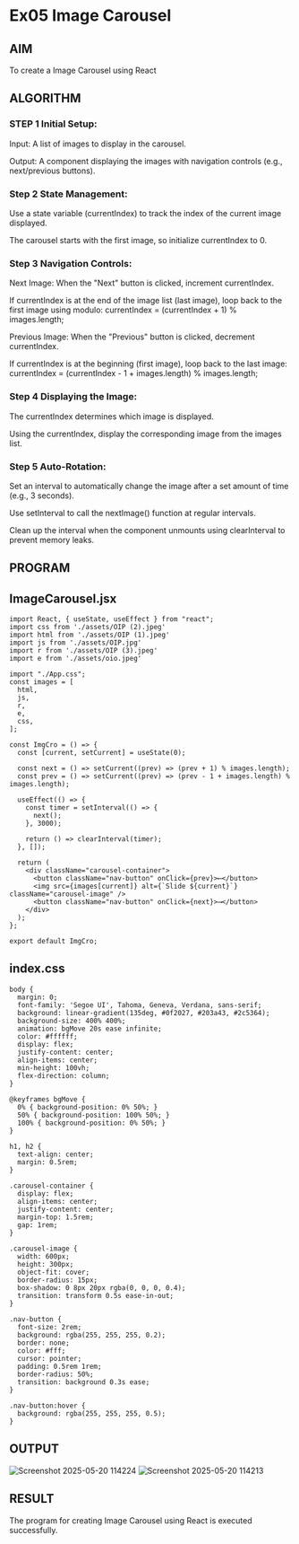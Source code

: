 # Ex05 Image Carousel
## AIM
To create a Image Carousel using React 

## ALGORITHM
### STEP 1 Initial Setup:
Input: A list of images to display in the carousel.

Output: A component displaying the images with navigation controls (e.g., next/previous buttons).

### Step 2 State Management:
Use a state variable (currentIndex) to track the index of the current image displayed.

The carousel starts with the first image, so initialize currentIndex to 0.

### Step 3 Navigation Controls:
Next Image: When the "Next" button is clicked, increment currentIndex.

If currentIndex is at the end of the image list (last image), loop back to the first image using modulo:
currentIndex = (currentIndex + 1) % images.length;

Previous Image: When the "Previous" button is clicked, decrement currentIndex.

If currentIndex is at the beginning (first image), loop back to the last image:
currentIndex = (currentIndex - 1 + images.length) % images.length;

### Step 4 Displaying the Image:
The currentIndex determines which image is displayed.

Using the currentIndex, display the corresponding image from the images list.

### Step 5 Auto-Rotation:
Set an interval to automatically change the image after a set amount of time (e.g., 3 seconds).

Use setInterval to call the nextImage() function at regular intervals.

Clean up the interval when the component unmounts using clearInterval to prevent memory leaks.

## PROGRAM
## ImageCarousel.jsx
```
import React, { useState, useEffect } from "react";
import css from './assets/OIP (2).jpeg'
import html from './assets/OIP (1).jpeg'
import js from './assets/OIP.jpg'
import r from './assets/OIP (3).jpeg'
import e from './assets/oio.jpeg'

import "./App.css";
const images = [
  html,
  js,
  r,
  e,
  css,
];

const ImgCro = () => {
  const [current, setCurrent] = useState(0);

  const next = () => setCurrent((prev) => (prev + 1) % images.length);
  const prev = () => setCurrent((prev) => (prev - 1 + images.length) % images.length);

  useEffect(() => {
    const timer = setInterval(() => {
      next();
    }, 3000);

    return () => clearInterval(timer);
  }, []);

  return (
    <div className="carousel-container">
      <button className="nav-button" onClick={prev}>⟵</button>
      <img src={images[current]} alt={`Slide ${current}`} className="carousel-image" />
      <button className="nav-button" onClick={next}>⟶</button>
    </div>
  );
};

export default ImgCro;
```
## index.css
```
body {
  margin: 0;
  font-family: 'Segoe UI', Tahoma, Geneva, Verdana, sans-serif;
  background: linear-gradient(135deg, #0f2027, #203a43, #2c5364);
  background-size: 400% 400%;
  animation: bgMove 20s ease infinite;
  color: #ffffff;
  display: flex;
  justify-content: center;
  align-items: center;
  min-height: 100vh;
  flex-direction: column;
}

@keyframes bgMove {
  0% { background-position: 0% 50%; }
  50% { background-position: 100% 50%; }
  100% { background-position: 0% 50%; }
}

h1, h2 {
  text-align: center;
  margin: 0.5rem;
}

.carousel-container {
  display: flex;
  align-items: center;
  justify-content: center;
  margin-top: 1.5rem;
  gap: 1rem;
}

.carousel-image {
  width: 600px;
  height: 300px;
  object-fit: cover;
  border-radius: 15px;
  box-shadow: 0 8px 20px rgba(0, 0, 0, 0.4);
  transition: transform 0.5s ease-in-out;
}

.nav-button {
  font-size: 2rem;
  background: rgba(255, 255, 255, 0.2);
  border: none;
  color: #fff;
  cursor: pointer;
  padding: 0.5rem 1rem;
  border-radius: 50%;
  transition: background 0.3s ease;
}

.nav-button:hover {
  background: rgba(255, 255, 255, 0.5);
}

```

## OUTPUT
![Screenshot 2025-05-20 114224](https://github.com/user-attachments/assets/1868b10d-0fc4-4265-b25d-8a70ae4b5556)
![Screenshot 2025-05-20 114213](https://github.com/user-attachments/assets/4ea21902-ef63-4081-ae9d-aca0485dad09)
## RESULT
The program for creating Image Carousel using React is executed successfully.
